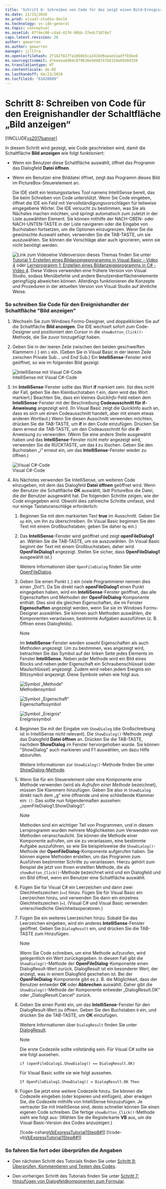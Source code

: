 ```yaml
---
title: 'Schritt 8: Schreiben von Code für das zeigt einen Bild-Ereignishandler | Microsoft-Dokumentation'
ms.date: 11/15/2016
ms.prod: visual-studio-dev14
ms.technology: vs-ide-general
ms.topic: conceptual
ms.assetid: 07f4ec00-cda4-42f4-98bb-37edc7167de7
caps.latest.revision: 26
author: gewarren
ms.author: gewarren
manager: jillfra
ms.openlocfilehash: 2f162f827fa1866b5ca241bd9aaae2aadffb56e6
ms.sourcegitcommit: 47eeeeadd84c879636e9d48747b615de69384356
ms.translationtype: HT
ms.contentlocale: de-DE
ms.lasthandoff: 04/23/2019
ms.locfileid: "63428609"
---
```

# <a name="step-8-write-code-for-the-show-a-picture-button-event-handler"></a>Schritt 8: Schreiben von Code für den Ereignishandler der Schaltfläche „Bild anzeigen“
[!INCLUDE[vs2017banner](../includes/vs2017banner.md)]

In diesem Schritt wird gezeigt, wie Code geschrieben wird, damit die Schaltfläche **Bild anzeigen** wie folgt funktioniert:  
  
- Wenn ein Benutzer diese Schaltfläche auswählt, öffnet das Programm das Dialogfeld **Datei öffnen**.  
  
- Wenn ein Benutzer eine Bilddatei öffnet, zeigt das Programm dieses Bild im PictureBox-Steuerelement an.  
  
  Die IDE stellt ein leistungsstarkes Tool namens IntelliSense bereit, das Sie beim Schreiben von Code unterstützt. Wenn Sie Code eingeben, öffnet die IDE ein Feld mit Vervollständigungsvorschlägen für teilweise eingegebene Wörter. Die IDE versucht zu bestimmen, was Sie als Nächstes machen möchten, und springt automatisch zum zuletzt in der Liste auswählten Element. Sie können mithilfe der NACH-OBEN- oder NACH-UNTEN-TASTE in der Liste navigieren oder die Eingabe von Buchstaben fortsetzen, um die Optionen einzugrenzen. Wenn Sie die gewünschte Auswahl sehen, verwenden Sie die TAB-TASTE, um sie auszuwählen. Sie können die Vorschläge aber auch ignorieren, wenn sie nicht benötigt werden.  
  
  ![Link zum Video](../data-tools/media/playvideo.gif "PlayVideo")eine Videoversion dieses Themas finden Sie unter [Tutorial 1: Erstellen eines Bildanzeigeprogramms in Visual Basic - Video 4](http://go.microsoft.com/fwlink/?LinkId=205215) oder [Lernprogramm 1: Erstellen eines Bildanzeigeprogramms in C# -Video 4](http://go.microsoft.com/fwlink/?LinkId=205203). Diese Videos verwenden eine frühere Version von Visual Studio, sodass Menübefehle und andere Benutzeroberflächenelemente geringfügig abweichen können. Allerdings funktionieren die Konzepte und Prozeduren in der aktuellen Version von Visual Studio auf ähnliche Weise.  
  
### <a name="to-write-code-for-the-show-a-picture-button-event-handler"></a>So schreiben Sie Code für den Ereignishandler der Schaltfläche "Bild anzeigen"  
  
1. Wechseln Sie zum Windows Forms-Designer, und doppelklicken Sie auf die Schaltfläche **Bild anzeigen**. Die IDE wechselt sofort zum Code-Designer und positioniert den Cursor in die `showButton_Click()`-Methode, die Sie zuvor hinzugefügt haben.  
  
2. Geben Sie in der leeren Zeile zwischen den beiden geschweiften Klammern { } ein `i` ein. (Geben Sie in Visual Basic in der leeren Zeile zwischen Private Sub... und End Sub.) Ein **IntelliSense**-Fenster wird geöffnet, so wie im folgenden Bild gezeigt.  
  
     ![IntelliSense mit Visual C#-Code](../ide/media/express-ifintellisense.png "Express_IfIntellisense")  
IntelliSense mit Visual C#-Code  
  
3. Im **IntelliSense**-Fenster sollte das Wort **if** markiert sein. (Ist dies nicht der Fall, geben Sie den Kleinbuchstaben `f` ein, dann wird das Wort markiert.) Beachten Sie, dass ein kleines *QuickInfo*-Feld neben dem **IntelliSense**-Fenster mit der Beschreibung **Codeausschnitt für if-Anweisung** angezeigt wird. (In Visual Basic zeigt die QuickInfo auch an, dass es sich um einen Codeausschnitt handelt, aber mit einem etwas anderen Wortlaut.) Wenn Sie diesen Ausschnitt verwenden möchten, drücken Sie die TAB-TASTE, um **if** in den Code einzufügen. Drücken Sie dann erneut die TAB-TASTE, um den Codeausschnitt für die **if**-Anweisung zu verwenden. (Wenn Sie eine andere Stelle ausgewählt haben und das **IntelliSense**-Fenster nicht mehr angezeigt wird, verwenden Sie die RÜCKTASTE, um das **i** zu löschen. Geben Sie den Buchstaben „i“ erneut ein, um das **IntelliSense**-Fenster wieder zu öffnen.)  
  
     ![Visual C#-Code](../ide/media/express-highlighttrue.png "Express_HighlightTrue")  
Visual C#-Code  
  
4. Als Nächstes verwenden Sie IntelliSense, um weiteren Code einzugeben, mit dem das Dialogfeld **Datei öffnen** geöffnet wird. Wenn der Benutzer die Schaltfläche **OK** auswählt, lädt PictureBox die Datei, die der Benutzer ausgewählt hat. Die folgenden Schritte zeigen, wie der Code eingegeben wird. Obwohl dies zahlreiche Schritte umfasst, sind nur einige Tastaturanschläge erforderlich:  
  
    1. Beginnen Sie mit dem markierten Text **true** im Ausschnitt. Geben Sie `op` ein, um ihn zu überschreiben. (In Visual Basic beginnen Sie den Text mit einem Großbuchstaben; geben Sie daher `Op` ein.)  
  
    2. Das **IntelliSense**-Fenster wird geöffnet und zeigt **openFileDialog1** an. Wählen Sie die TAB-TASTE, um sie auszuwählen. (In Visual Basic beginnt der Text mit einem Großbuchstaben, daher wird **OpenFileDialog1** angezeigt. Stellen Sie sicher, dass **OpenFileDialog1** ausgewählt ist.)  
  
         Weitere Informationen über `OpenFileDialog` finden Sie unter [OpenFileDialog](http://msdn.microsoft.com/library/system.windows.forms.openfiledialog.aspx).  
  
    3. Geben Sie einen Punkt (`.`) ein (viele Programmierer nennen dies einen „Dot“). Da Sie direkt nach **openFileDialog1** einen Punkt eingegeben haben, wird ein **IntelliSense**-Fenster geöffnet, das alle Eigenschaften und Methoden der **OpenFileDialog**-Komponente enthält. Dies sind die gleichen Eigenschaften, die im Fenster **Eigenschaften** angezeigt werden, wenn Sie sie im Windows Forms-Designer auswählen. Sie können auch Methoden auswählen, die Komponenten veranlassen, bestimmte Aufgaben auszuführen (z. B. Öffnen eines Dialogfelds).  
  
        > [!NOTE]
        > Im **IntelliSense**-Fenster werden sowohl Eigenschaften als auch Methoden angezeigt. Um zu bestimmen, was angezeigt wird, betrachten Sie das Symbol auf der linken Seite jedes Elements im Fenster **IntelliSense**. Neben jeder Methode wird ein Bild eines Blocks und neben jeder Eigenschaft ein Schraubenschlüssel (oder Maulschlüssel) angezeigt. Zudem wird neben jedem Ereignis ein Blitzsymbol angezeigt. Diese Symbole sehen wie folgt aus.  
  
         ![Symbol „Methode“](../ide/media/express-iconmethod.png "Express_IconMethod")  
Methodensymbol  
  
         ![Symbol „Eigenschaft“](../ide/media/express-iconproperty.png "Express_IconProperty")  
Eigenschaftssymbol  
  
         ![Symbol „Ereignis“](../ide/media/express-iconevent.png "Express_IconEvent")  
Ereignissymbol  
  
    4. Beginnen Sie mit der Eingabe von `ShowDialog` (die Großschreibung ist in IntelliSense nicht relevant). Die `ShowDialog()`-Methode zeigt das Dialogfeld **Datei öffnen** an. Drücken Sie die TAB-TASTE, nachdem **ShowDialog** im Fenster hervorgehoben wurde. Sie können "ShowDialog" auch markieren und F1 auswählen, um dazu Hilfe abzurufen.  
  
         Weitere Informationen zur `ShowDialog()`-Methode finden Sie unter [ShowDialog-Methode](http://msdn.microsoft.com/library/c7ykbedk.aspx).  
  
    5. Wenn Sie für ein Steuerelement oder eine Komponente eine Methode verwenden (wird als *Aufrufen einer Methode* bezeichnet), müssen Sie Klammern hinzufügen. Geben Sie also in `ShowDialog` direkt nach dem „g“ eine öffnende und eine schließende Klammer ein: `()`. Das sollte nun folgendermaßen aussehen: „openFileDialog1.ShowDialog()“.  
  
        > [!NOTE]
        > Methoden sind ein wichtiger Teil von Programmen, und in diesem Lernprogramm wurden mehrere Möglichkeiten zum Verwenden von Methoden veranschaulicht. Sie können die Methode einer Komponente aufrufen, um sie zu veranlassen, eine bestimmte Aufgabe auszuführen, so wie Sie beispielsweise die `ShowDialog()`-Methode der **OpenFileDialog**-Komponente aufgerufen haben. Sie können eigene Methoden erstellen, um das Programm zum Ausführen bestimmter Schritte zu veranlassen. Hierzu gehört zum Beispiel die jetzt von Ihnen erstellten Methode, die als `showButton_Click()`-Methode bezeichnet wird und ein Dialogfeld und ein Bild öffnet, wenn ein Benutzer eine Schaltfläche auswählt.  
  
    6. Fügen Sie für Visual C# ein Leerzeichen und dann zwei Gleichheitszeichen (`==`) hinzu. Fügen Sie für Visual Basic ein Leerzeichen hinzu, und verwenden Sie dann ein einzelnes Gleichheitszeichen (`=`). (Visual C# und Visual Basic verwenden unterschiedliche Gleichheitsoperatoren.)  
  
    7. Fügen Sie ein weiteres Leerzeichen hinzu. Sobald Sie das Leerzeichen eingeben, wird ein anderes **IntelliSense**-Fenster geöffnet. Geben Sie `DialogResult` ein, und drücken Sie die TAB-TASTE zum Hinzufügen.  
  
        > [!NOTE]
        > Wenn Sie Code schreiben, um eine Methode aufzurufen, wird gelegentlich ein Wert zurückgegeben. In diesem Fall gibt die `ShowDialog()`-Methode der **OpenFileDialog**-Komponente einen DialogResult-Wert zurück. DialogResult ist ein besonderer Wert, der anzeigt, was in einem Dialogfeld geschehen ist. Bei der **OpenFileDialog**-Komponente gibt es z. B. die Möglichkeit, dass der Benutzer entweder **OK** oder **Abbrechen** auswählt. Daher gibt die `ShowDialog()`-Methode der Komponente entweder „DialogResult.OK“ oder „DialogResult.Cancel“ zurück.  
  
    8. Geben Sie einen Punkt ein, um das **IntelliSense**-Fenster für den DialogResult-Wert zu öffnen. Geben Sie den Buchstaben `O` ein, und drücken Sie die TAB-TASTE, um **OK** einzufügen.  
  
         Weitere Informationen über `DialogResult` finden Sie unter [DialogResult](http://msdn.microsoft.com/library/system.windows.forms.dialogresult.aspx).  
  
        > [!NOTE]
        > Die erste Codezeile sollte vollständig sein. Für Visual C# sollte sie wie folgt aussehen.  
        >   
        >  `if (openFileDialog1.ShowDialog() == DialogResult.OK)`  
        >   
        >  Für Visual Basic sollte sie wie folgt aussehen.  
        >   
        >  `If OpenFileDialog1.ShowDialog() = DialogResult.OK Then`  
  
    9. Fügen Sie jetzt eine weitere Codezeile hinzu. Sie können die Codezeile eingeben (oder kopieren und einfügen), aber erwägen Sie, die Codezeile mithilfe von IntelliSense hinzuzufügen. Je vertrauter Sie mit IntelliSense sind, desto schneller können Sie einen eigenen Code schreiben. Die fertige `showButton_Click()`-Methode sieht wie folgt aus: (Wählen Sie die Registerkarte **VB** aus, um die Visual Basic-Version des Codes anzuzeigen.)  
  
         [!code-csharp[VbExpressTutorial1Step8#1](../snippets/csharp/VS_Snippets_VBCSharp/vbexpresstutorial1step8/cs/form1.cs#1)]
         [!code-vb[VbExpressTutorial1Step8#1](../snippets/visualbasic/VS_Snippets_VBCSharp/vbexpresstutorial1step8/vb/form1.vb#1)]  
  
### <a name="to-continue-or-review"></a>So fahren Sie fort oder überprüfen die Angaben  
  
- Den nächsten Schritt des Tutorials finden Sie unter [Schritt 9: Überprüfen, Kommentieren und Testen des Codes](../ide/step-9-review-comment-and-test-your-code.md).  
  
- Den vorherigen Schritt des Tutorials finden Sie unter [Schritt 7: Hinzufügen von Dialogfeldkomponenten zum Formular](../ide/step-7-add-dialog-components-to-your-form.md).
